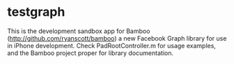 testgraph
====
This is the development sandbox app for Bamboo (<a href="http://github.com/ryanscott/bamboo" target="_blank">http://github.com/ryanscott/bamboo</a>) a new Facebook Graph library for use in iPhone development.  Check PadRootController.m for usage examples, and the Bamboo project proper for library documentation.